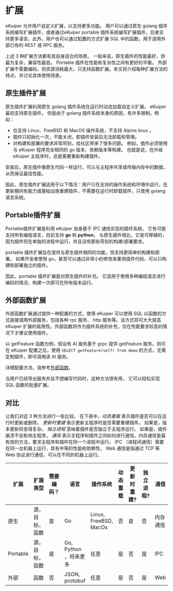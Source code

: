 # 扩展

eKuiper 允许用户自定义扩展，以支持更多功能。 用户可以通过原生 golang 插件系统编写扩展插件，或者通过eKuiper portable 插件系统编写扩展插件，后者支持更多语言。此外，用户也可以通过配置的方式扩展 SQL 中的函数，用于调用外部已有的 REST 或 RPC 服务。

上述 3 种扩展方法都有其自身适合的场景。 一般来说，原生插件的性能最好，但最为复杂，兼容性最低。 Portable 插件在性能和复杂性之间有更好的平衡。 外部扩展不需要编码，但资源消耗最大，只支持函数扩展。本文将介绍每种扩展方法的特点，并讨论具体使用场景。

## 原生插件扩展

原生插件扩展利用原生 golang 插件系统在运行时动态加载自定义扩展。 eKuiper 最初支持原生插件。 但是由于 golang 插件系统本身的原因，有许多限制，例如：

- 仅支持 Linux、FreeBSD 和 MacOS 操作系统，不支持 Alpine linux 。
- 插件只初始化一次，不能关闭，即插件安装后无法卸载和管理。
- 对构建和部署的要求非常苛刻，给社区带来了很多问题。 例如，插件必须使用与 eKuiper 程序完全相同的 go 版本、依赖版本等构建。 也就是说，在升级 eKuiper 主程序时，总是需要重新构建插件。

安装后，原生插件像原生代码一样运行，可以与主程序共享或传输内存中的数据，从而保证最佳性能。

因此，原生插件扩展适用于以下情况：用户只在支持的操作系统和环境中运行，在更新期间有能力或基础设施重建插件，不需要在运行时卸载插件，只使用 golang 语言系统。

## Portable插件扩展

Portable插件扩展是利用 eKuiper 自身基于 IPC 通信实现的插件系统。 它有可能支持所有编程语言，目前支持 **go** 和 **python**。 与原生插件相比，它是可移植的，因为插件将在单独的进程中运行，并且没有那些苛刻的构建/部署要求。

portable 插件扩展旨在提供与原生插件相同的功能，但支持更简单的构建和部署。 如果开发者使用 go，甚至可以通过非常小的修改来重用插件代码，可以只构建和部署独立的插件。

因此，portable 插件扩展是对原生插件的补充。 它适用于使用多种编程语言进行编码的情况，构建一次即可在所有版本运行。

## 外部函数扩展

外部函数扩展通过提供一种配置的方式，使得 eKuiper 可以使用 SQL 以函数的方式直接调用外部服务，包括各种 rpc 服务、 http 服务等。该方式将可大大提高 eKuiper 扩展的易用性。外部函数将作为插件系统的补充，仅在性能要求较高的情况下才建议使用插件。

以 getFeature 函数为例，假设有 AI 服务基于 grpc 提供 getFeature 服务。则可在 eKuiper 配置之后，使用 `SELECT getFeature(self) from demo` 的方式，无需定制插件，即可调用该 AI 服务。

详细配置方法，请参考[外部函数](external/external_func.md)。

当用户已经导出服务并且不想编写代码时，这种方法很有用， 它可以轻松实现 SQL 函数的批量扩展。

## 对比

让我们对这 3 种方法进行一些比较。 在下表中，*动态重载* 表示插件是否可以在运行时更新或删除。 *更新时重建* 表示更新主程序时是否需要重建插件。 如果是，版本更新将变得复杂。 *独立进程* 意味着插件是否独立于主程序运行。 如果是，插件崩溃不会影响主程序。 *通信* 表示主程序和插件之间如何进行通信。内存通信是最有效的方法，要求主程序和插件在同一个进程中运行。 IPC （进程间通信）需要在同一台机器上运行，具有中等的性能和依赖性。 Web 通信是指通过 TCP 等 Web 协议进行通信，可以在不同的机器上运行。

| 扩展     | 扩展类型       | 需要编码？ | 语言                  | 操作系统              | 动态重载 | 更新时重建? | 独立进程? | 通信     |
| -------- | -------------- | ---------- | --------------------- | --------------------- | -------- | ----------- | --------- | -------- |
| 原生     | 源，目标，函数 | 是         | Go                    | Linux, FreeBSD, MacOs | 否       | 是          | 否        | 内存通信 |
| Portable | 源，目标，函数 | 是         | Go, Python ，将来更多 | 任意                  | 是       | 否          | 是        | IPC      |
| 外部     | 函数           | 否         | JSON, protobuf        | 任意                  | 是       | 否          | 是        | Web      |
